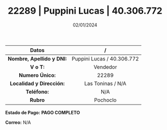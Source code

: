 ﻿---
title: 22289 | Puppini Lucas | 40.306.772
date: 02/01/2024
draft: false
tags: ['toninas', 'vendedor', 'pochoclo']
---

|          **Datos**          |  /  |
|:---------------------------:|:---:|
| **Nombre, Apellido y DNI:** | Puppini Lucas / 40.306.772 |
|          **V o T:**         | Vendedor |
|      **Numero Único:**      | 22289 |
|  **Localidad y Dirección:** | Las Toninas / N/A |
|        **Teléfono:**        | N/A |
|          **Rubro**          | Pochoclo |

**Estado de Pago:** **PAGO COMPLETO**

**Correo:** N/A
